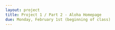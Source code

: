 ```yaml
---
layout: project
title: Project 1 / Part 2 - Aloha Homepage
due: Monday, February 1st (beginning of class)
---
```


<!-- For Project 2, you're going to create a one-page, responsive website for your client 100 Mile Resto Bar.

You can [download the project files here](https://s3-us-west-2.amazonaws.com/red-wdp/project-02.zip).

## Design Specifications:

- The base font size is `18px` and its HEX code is `#292929`
- The body font family is Merriweather
- The headings font family is Open Sans (Regular and Extrabold)
- The HEX code for the body background color is `#f3f3f3`
- The HEX code for the orange brand colour is `#f89603`
- The HEX code for the brown brand colour is `#483118`
- The HEX code for the light tan brand colour is `#e7e3c5`

## Requirements

To receive a "Pass" grade for this project, your submission will need to satisfy the following criteria:

**General requirements:**

Your project must:

- Contain a single `.html` file and an external `.css` file (a CSS reset may be included separately)
- Adequately reflect the designer's vision for the website when built out using HTML & CSS
- Demonstrate effective organization of the project's root directory

**HTML requirements:**

Your project must:

- Use the HTML5 doctype and semantic HTML5 mark-up
- Include all essential elements covered in class (e.g. `<meta charset="utf-8">`)
- Make appropriate use of paragraph, heading, and list elements

**CSS requirements:**

Your project must:

- Make appropriate use of classes and IDs as selectors
- Use a CSS reset
- Use the `background` property where appropriate
- Use the `float` property effectively
- Demonstrate effective use of box model properties
- Demonstrate effective use of CSS properties for altering the visual display of text (e.g. `font-family`, `font-style`, `text-transform`, etc.)
- Incorporate custom fonts using `@font-face`
- Use an icon font
- Use CSS3 properties where appropriate (e.g. `opacity` or `rgba` colour)
- Use a pseudo-element to incorporate hover states for the links

**JS requirements:**

Your project must:

- Dynamically display whether the restaurant is open or not (based on the day of the week&mdash;the restaurant is closed on Saturday and Sunday)
- Incorporate "smooth scrolling" into the menu that navigates to specific points in the page
- Incorporate an image slider using a jQuery plugin ([bxSlider](http://bxslider.com/) is a good choice)

**RWD requirements:**

Your project must:

- Be responsively designed using a mobile-first approach
- Be optimized for 3 screen sizes: mobile, `min-width: 768px`, and `min-width: 1280px`

**Stretch goals:**

Want to challenge yourself? Your project could also:

- Add a datepicker to the date form field and timepicker to the time field (and style it according to the client's brand)

## Submission Instructions

When you're ready to submit your project, **please email a zip file containing your project assets** to [mandi@redacademy.com](mailto:mandi@redacademy.com). -->
